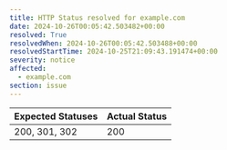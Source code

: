 ```yaml
---
title: HTTP Status resolved for example.com
date: 2024-10-26T00:05:42.503482+00:00
resolved: True
resolvedWhen: 2024-10-26T00:05:42.503488+00:00
resolvedStartTime: 2024-10-25T21:09:43.191474+00:00
severity: notice
affected:
  - example.com
section: issue
---
```


| Expected Statuses | Actual Status  |
|-------------------|----------------|
| 200, 301, 302 | 200 |
